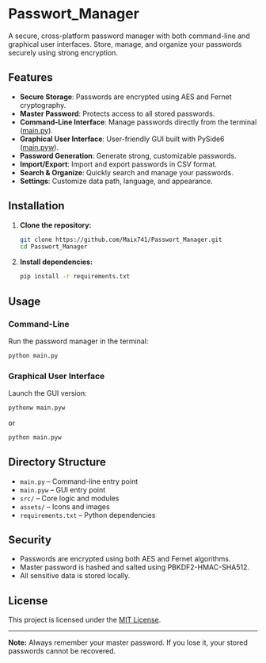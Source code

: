 # Passwort_Manager

A secure, cross-platform password manager with both command-line and graphical user interfaces. Store, manage, and organize your passwords securely using strong encryption.

## Features

- **Secure Storage**: Passwords are encrypted using AES and Fernet cryptography.
- **Master Password**: Protects access to all stored passwords.
- **Command-Line Interface**: Manage passwords directly from the terminal ([main.py](main.py)).
- **Graphical User Interface**: User-friendly GUI built with PySide6 ([main.pyw](main.pyw)).
- **Password Generation**: Generate strong, customizable passwords.
- **Import/Export**: Import and export passwords in CSV format.
- **Search & Organize**: Quickly search and manage your passwords.
- **Settings**: Customize data path, language, and appearance.

## Installation

1. **Clone the repository:**
   ```sh
   git clone https://github.com/Maix741/Passwort_Manager.git
   cd Passwort_Manager
   ```

2. **Install dependencies:**
   ```sh
   pip install -r requirements.txt
   ```

## Usage

### Command-Line

Run the password manager in the terminal:
```sh
python main.py
```

### Graphical User Interface

Launch the GUI version:
```sh
pythonw main.pyw
```
or
```sh
python main.pyw
```

## Directory Structure

- `main.py` – Command-line entry point
- `main.pyw` – GUI entry point
- `src/` – Core logic and modules
- `assets/` – Icons and images
- `requirements.txt` – Python dependencies

## Security

- Passwords are encrypted using both AES and Fernet algorithms.
- Master password is hashed and salted using PBKDF2-HMAC-SHA512.
- All sensitive data is stored locally.

## License

This project is licensed under the [MIT License](LICENSE).

---

**Note:** Always remember your master password. If you lose it, your stored passwords cannot be recovered.
